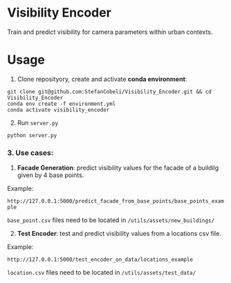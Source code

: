 # Visibility Encoder
Train and predict visibility for camera parameters within urban contexts.

# Usage 

1. Clone reposityory, create and activate __conda environment__:

```
git clone git@github.com:StefanCobeli/Visibility_Encoder.git && cd Visibility_Encoder
conda env create -f environment.yml
conda activate visibility_encoder
```

2. Run `server.py`

```
python server.py
```

### 3. Use cases:

1. __Facade Generation__: predict visibility values for the facade of a buildilg given by 4 base points.

Example:


`http://127.0.0.1:5000/predict_facade_from_base_points/base_points_example`

`base_point.csv` files need to be located in `/utils/assets/new_buildings/`

2. __Test Encoder__: test and predict visibility values from a locations csv file.

Example:

`http://127.0.0.1:5000/test_encoder_on_data/locations_example`

`location.csv` files need to be located in `/utils/assets/test_data/`
